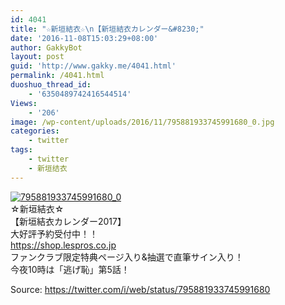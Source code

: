 ```yaml
---
id: 4041
title: "☆新垣結衣☆\n【新垣結衣カレンダー&#8230;"
date: '2016-11-08T15:03:29+08:00'
author: GakkyBot
layout: post
guid: 'http://www.gakky.me/4041.html'
permalink: /4041.html
duoshuo_thread_id:
    - '6350489742416544514'
Views:
    - '206'
image: /wp-content/uploads/2016/11/795881933745991680_0.jpg
categories:
    - twitter
tags:
    - twitter
    - 新垣结衣
---
```


[![795881933745991680_0](http://www.yui-aragaki.org/wp-content/uploads/2016/11/795881933745991680_0.jpg)](http://www.yui-aragaki.org/wp-content/uploads/2016/11/795881933745991680_0.jpg)  
☆新垣結衣☆  
【新垣結衣カレンダー2017】  
大好評予約受付中！！  
https://shop.lespros.co.jp   
ファンクラブ限定特典ページ入り&amp;抽選で直筆サイン入り！  
今夜10時は「逃げ恥」第5話！  
  
Source: <https://twitter.com/i/web/status/795881933745991680>
